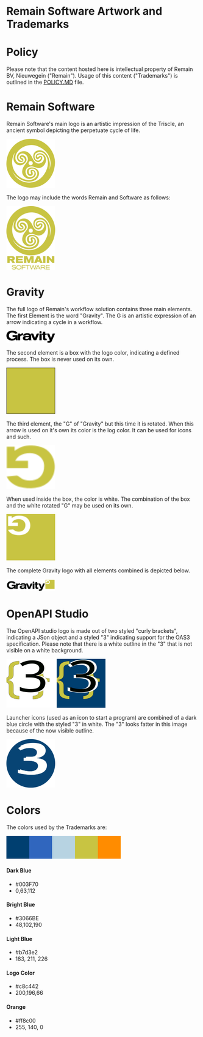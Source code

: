 # Remain Software Artwork and Trademarks

# Policy
Please note that the content hosted here is intellectual property of Remain BV, Nieuwegein ("Remain").
Usage of this content ("Trademarks") is outlined in the [POLICY.MD](POLICY.MD) file.

# Remain Software
Remain Software's main logo is an artistic impression of the Triscle, an ancient symbol depicting the perpetuate cycle of life.

<img src="https://github.com/RemainSoftware/Artwork/raw/master/Remain/remainlogo128x128.png" width="128"/>

The logo may include the words Remain and Software as follows:

<img src="https://github.com/RemainSoftware/Artwork/raw/master/Remain/remainlogo_with_text.png" width="128"/>

# Gravity
The full logo of Remain's workflow solution contains three main elements. The first Element is the word "Gravity". The G is an artistic expression of an arrow indicating a cycle in a workflow.

<img src="https://github.com/RemainSoftware/Artwork/blob/master/Gravity/gravity_words.svg" width="128"/>

The second element is a box with the logo color, indicating a defined process. The box is never used on its own.

<img src="https://github.com/RemainSoftware/Artwork/blob/master/Gravity/gravity_box.svg" width="128"/>

The third element, the "G" of "Gravity" but this time it is rotated. When this arrow is used on it's own its color is the log color. It can be used for icons and such.

<img src="https://github.com/RemainSoftware/Artwork/blob/master/Gravity/gravity_arrow.svg" width="128"/>

When used inside the box, the color is white. The combination of the box and the white rotated "G" may be used on its own.

<img src="https://github.com/RemainSoftware/Artwork/blob/master/Gravity/gravity_simple.svg" width="128"/>

The complete Gravity logo with all elements combined is depicted below.

<img src="https://github.com/RemainSoftware/Artwork/blob/master/Gravity/gravity_full.svg" width="128"/>

# OpenAPI Studio
The OpenAPI studio logo is made out of two styled "curly brackets", indicating a JSon object and a styled "3" indicating support for the OAS3 specification. Please note that there is a white outline in the "3" that is not visible on a white background.

<img src="https://github.com/RemainSoftware/Artwork/blob/master/OpenAPI/OAS3.svg" width="128"/>
<img src="https://github.com/RemainSoftware/Artwork/blob/master/OpenAPI/OAS3_bg_fill.svg" width="128"/>

Launcher icons (used as an icon to start a program) are combined of a dark blue circle with the styled "3" in white. The "3" looks fatter in this image because of the now visible outline.

<img src="https://github.com/RemainSoftware/Artwork/blob/master/OpenAPI/oas3launcher.svg" width="128"/>


# Colors
The colors used by the Trademarks are:

![Colors](colors.png)

#### Dark Blue
* #003F70
* 0,63,112
 
#### Bright Blue
* #3066BE 
* 48,102,190
 
#### Light Blue
* #b7d3e2
* 183, 211, 226
 
#### Logo Color
* #c8c442
* 200,196,66
 
#### Orange
* #ff8c00
* 255, 140, 0
